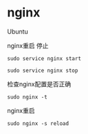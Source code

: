 # nginx

Ubuntu

nginx重启 停止

```
sudo service nginx start

sudo service nginx stop
```

检查nginx配置是否正确

```
sudo nginx -t
```

nginx重启

```
sudo nginx -s reload
```
